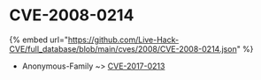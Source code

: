 # CVE-2008-0214
{% embed url="https://github.com/Live-Hack-CVE/full_database/blob/main/cves/2008/CVE-2008-0214.json" %}

* Anonymous-Family ~> [CVE-2017-0213](https://www.alice-snow.ru/2008/database/cve-2008-0214/cve-2017-0213-anonymous-family)